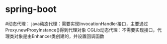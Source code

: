 # spring-boot
#动态代理：
  java动态代理：需要实现InvocationHandler接口，主要通过Proxy.newProxyInstance()得到代理对象
  CGLib动态代理：不需要实现接口，代理类对象是由Enhancer类创建的，并设置回调函数
